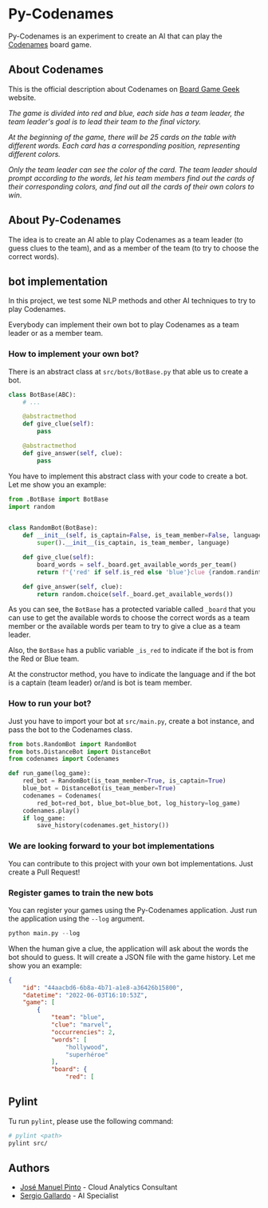 # Py-Codenames

Py-Codenames is an experiment to create an AI that can play the [Codenames](https://boardgamegeek.com/boardgame/178900/codenames) board game.

## About Codenames

This is the official description about Codenames on [Board Game Geek](https://boardgamegeek.com/boardgame/178900/codenames) website.

_The game is divided into red and blue, each side has a team leader, the team leader's goal is to lead their team to the final victory._

_At the beginning of the game, there will be 25 cards on the table with different words. Each card has a corresponding position, representing different colors._

_Only the team leader can see the color of the card. The team leader should prompt according to the words, let his team members find out the cards of their corresponding colors, and find out all the cards of their own colors to win._

## About Py-Codenames

The idea is to create an AI able to play Codenames as a team leader (to guess clues to the team), and as a member of the team (to try to choose the correct words).

## bot implementation

In this project, we test some NLP methods and other AI techniques to try to play Codenames.

Everybody can implement their own bot to play Codenames as a team leader or as a member team.

### How to implement your own bot?

There is an abstract class at `src/bots/BotBase.py` that able us to create a bot.

```py
class BotBase(ABC):
    # ...

    @abstractmethod
    def give_clue(self):
        pass

    @abstractmethod
    def give_answer(self, clue):
        pass
```

You have to implement this abstract class with your code to create a bot. Let me show you an example:

```py
from .BotBase import BotBase
import random


class RandomBot(BotBase):
    def __init__(self, is_captain=False, is_team_member=False, language="es"):
        super().__init__(is_captain, is_team_member, language)

    def give_clue(self):
        board_words = self._board.get_available_words_per_team()
        return f"{'red' if self.is_red else 'blue'}clue {random.randint(2,5)}"

    def give_answer(self, clue):
        return random.choice(self._board.get_available_words())
```

As you can see, the `BotBase` has a protected variable called `_board` that you can use to get the available words to choose the correct words as a team member or the available words per team to try to give a clue as a team leader.

Also, the `BotBase` has a public variable `_is_red` to indicate if the bot is from the Red or Blue team.

At the constructor method, you have to indicate the language and if the bot is a captain (team leader) or/and is bot is team member.

### How to run your bot?

Just you have to import your bot at `src/main.py`, create a bot instance, and pass the bot to the Codenames class.

```py
from bots.RandomBot import RandomBot
from bots.DistanceBot import DistanceBot
from codenames import Codenames

def run_game(log_game):
    red_bot = RandomBot(is_team_member=True, is_captain=True)
    blue_bot = DistanceBot(is_team_member=True)
    codenames = Codenames(
        red_bot=red_bot, blue_bot=blue_bot, log_history=log_game)
    codenames.play()
    if log_game:
        save_history(codenames.get_history())
```

### We are looking forward to your bot implementations

You can contribute to this project with your own bot implementations. Just create a Pull Request!

### Register games to train the new bots

You can register your games using the Py-Codenames application. Just run the application using the `--log` argument.

```py
python main.py --log
```

When the human give a clue, the application will ask about the words the bot should to guess. It will create a JSON file with the game history. Let me show you an example:

```json
{
    "id": "44aacbd6-6b8a-4b71-a1e8-a36426b15800",
    "datetime": "2022-06-03T16:10:53Z",
    "game": [
        {
            "team": "blue",
            "clue": "marvel",
            "occurrencies": 2,
            "words": [
                "hollywood",
                "superhéroe"
            ],
            "board": {
                "red": [
```

## Pylint

Tu run `pylint`, please use the following command:

```sh
# pylint <path>
pylint src/
```

## Authors

- [José Manuel Pinto](https://github.com/MrDevoid) - Cloud Analytics Consultant
- [Sergio Gallardo](https://github.com/ikeinyyo) - AI Specialist

